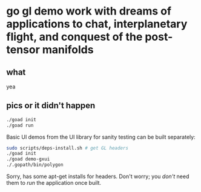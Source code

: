 go gl demo work with dreams of applications to chat, interplanetary flight, and conquest of the post-tensor manifolds
===


what
----

yea


pics or it didn't happen
----

```bash
./goad init
./goad run
```

Basic UI demos from the UI library for sanity testing can be built separately:

```bash
sudo scripts/deps-install.sh # get GL headers
./goad init
./goad demo-gxui
./.gopath/bin/polygon
```

Sorry, has some apt-get installs for headers.
Don't worry; you *don't* need them to *run* the application once built.



